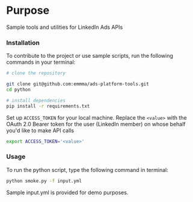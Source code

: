 # Purpose
Sample tools and utilities for LinkedIn Ads APIs

### Installation
To contribute to the project or use sample scripts, run the following commands in your terminal:


```bash
# clone the repository

git clone git@github.com:emmma/ads-platform-tools.git
cd python

# install dependencies
pip install -r requirements.txt
```

Set up `ACCESS_TOKEN` for your local machine.  Replace the `<value>` with the OAuth 2.0 Bearer token for the user (LinkedIn member) on whose behalf you'd like to make API calls

```bash
export ACCESS_TOKEN='<value>'
```

### Usage
To run the python script, type the following command in terminal:

```bash
python smoke.py -f input.yml
```
Sample input.yml is provided for demo purposes.

